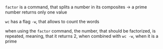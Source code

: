 ```factor``` is a command, that splits a number in its composites -> a prime number returns only one value  

```wc``` has a flag ```-w```, that allows to count the words

when using the ```factor``` command, the number, that should be factorized, is repeated, meaning, that it returns 2, when combined with ```wc -w```, when it is a prime
